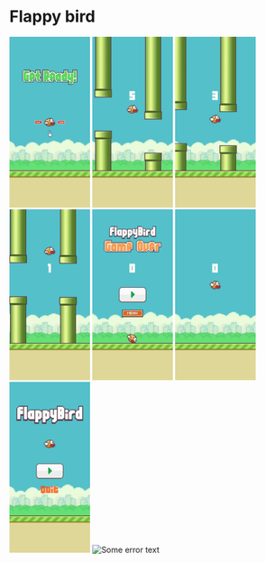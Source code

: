 # Flappy bird #

<div>
<img src="/img/1.jpg" height="303" wight="150">
<img src="/img/2.jpg" height="303" wight="150">
<img src="/img/3.jpg" height="303" wight="150">
<img src="/img/4.jpg" height="303" wight="150">
<img src="/img/5.jpg" height="303" wight="150">
<img src="/img/6.jpg" height="303" wight="150">
<img src="/img/7.jpg" height="303" wight="150">
<img src="/img/123.jpg" height="303" wight="150" alt="Some error text">
</div>